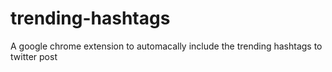 # trending-hashtags
A google chrome extension to automacally include the trending hashtags to twitter post
